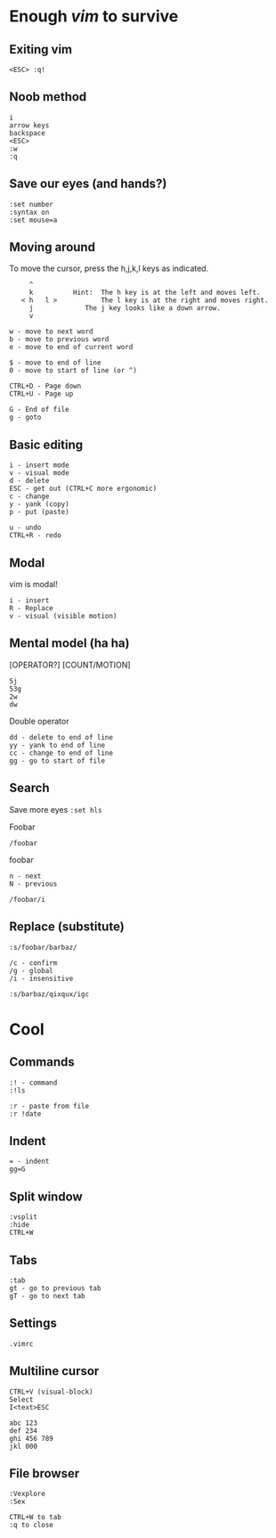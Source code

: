 # Enough *vim* to survive

## Exiting vim

	<ESC> :q!

## Noob method

	i
	arrow keys
	backspace
	<ESC>
	:w
	:q

## Save our eyes (and hands?)

	:set number
	:syntax on
	:set mouse=a

## Moving around

To move the cursor, press the h,j,k,l keys as indicated.

	     ^
	     k		    Hint:  The h key is at the left and moves left.
       < h	 l >		   The l key is at the right and moves right.
	     j			   The j key looks like a down arrow.
	     v

	w - move to next word
	b - move to previous word
	e - move to end of current word

	$ - move to end of line
	0 - move to start of line (or ^)

	CTRL+D - Page down
	CTRL+U - Page up

	G - End of file
	g - goto

## Basic editing

	i - insert mode
	v - visual mode
	d - delete
	ESC - get out (CTRL+C more ergonomic)
	c - change
	y - yank (copy)
	p - put (paste)

	u - undo
	CTRL+R - redo


## Modal

vim is modal!

	i - insert
	R - Replace
	v - visual (visible motion)

## Mental model (ha ha)

[OPERATOR?] [COUNT/MOTION]

	5j
	53g
	2w
	dw
		
Double operator

	dd - delete to end of line
	yy - yank to end of line
	cc - change to end of line
	gg - go to start of file

## Search

Save more eyes `:set hls`

Foobar

	/foobar

foobar

	n - next
	N - previous

	/foobar/i

## Replace (substitute)

	:s/foobar/barbaz/

	/c - confirm
	/g - global
	/i - insensitive

	:s/barbaz/qixqux/igc

# Cool

## Commands

	:! - command
	:!ls

	:r - paste from file
	:r !date

## Indent

	= - indent
	gg=G

## Split window

	:vsplit
	:hide
	CTRL+W

## Tabs

	:tab
	gt - go to previous tab
	gT - go to next tab

## Settings

	.vimrc

## Multiline cursor

	CTRL+V (visual-block)
	Select
	I<text>ESC

	abc 123
	def 234 
	ghi 456 789
	jkl 000

## File browser

	:Vexplore
	:Sex
	
	CTRL+W to tab
	:q to close


